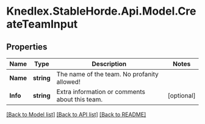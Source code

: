 # Knedlex.StableHorde.Api.Model.CreateTeamInput

## Properties

Name | Type | Description | Notes
------------ | ------------- | ------------- | -------------
**Name** | **string** | The name of the team. No profanity allowed! | 
**Info** | **string** | Extra information or comments about this team. | [optional] 

[[Back to Model list]](../README.md#documentation-for-models) [[Back to API list]](../README.md#documentation-for-api-endpoints) [[Back to README]](../README.md)

